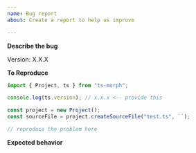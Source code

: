 ```yaml
---
name: Bug report
about: Create a report to help us improve

---
```


<!-- If you are contributing this bug fix then please read the instructions in CONTRIBUTING.md -->

**Describe the bug**

Version: X.X.X

<!-- A clear and concise description of what the bug is. -->

**To Reproduce**

<!-- Clearly identify the problem and submit some reproduction code. Prune the reproduction code to remove needless details. State the actual behaviour. -->

```ts
import { Project, ts } from "ts-morph";

console.log(ts.version); // x.x.x <-- provide this

const project = new Project();
const sourceFile = project.createSourceFile("test.ts", ``);

// reproduce the problem here
```

**Expected behavior**

<!-- A clear and concise description of what you expected to happen. -->
